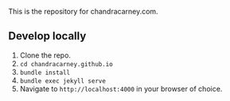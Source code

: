 This is the repository for chandracarney.com.

## Develop locally

1. Clone the repo.
2. ```cd chandracarney.github.io```
3. ```bundle install```
4. ```bundle exec jekyll serve```
5. Navigate to ```http://localhost:4000``` in your browser of choice.
